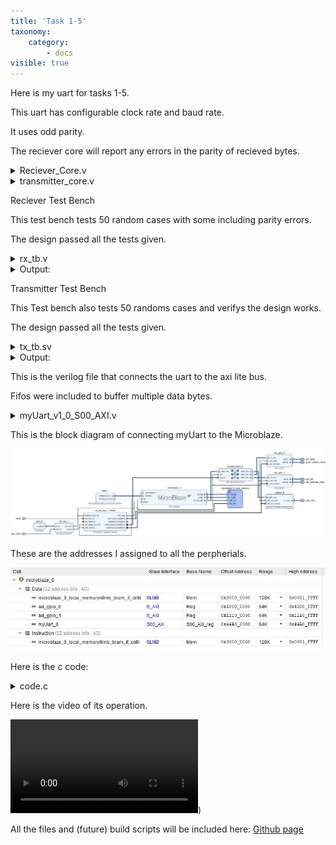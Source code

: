 ```yaml
---
title: 'Task 1-5'
taxonomy:
    category:
        - docs
visible: true
---
```


Here is my uart for tasks 1-5.

This uart has configurable clock rate and baud rate.

It uses odd parity.



<script>

function loadFile(filePath) {
  var result = null;
  var xmlhttp = new XMLHttpRequest();
  xmlhttp.open("GET", filePath, false);
  xmlhttp.send();
  if (xmlhttp.status==200) {
    result = xmlhttp.responseText;
  }
  return result;
}

//var myStuff = loadFile("https://raw.githubusercontent.com/AEW2015/522R/master/pages/01.leveling-the-playing-field/task-1-5/rx_tb.sv");
var myStuff = loadFile("./rx_tb.sv");
document.getElementById("rx_core").innerHTML = window.location.pathname;
</script>



The reciever core will report any errors in the parity of recieved bytes.

<details><summary>Reciever_Core.v</summary><p> 

<pre><code class="verilog" id="rx_core">
</code></pre>


</details>


<details><summary>transmitter_core.v</summary>
<p>
  
<pre><code class="verilog">
`timescale 1ns / 1ps
//////////////////////////////////////////////////////////////////////////////////
// Company: 
// Engineer: 
// 
// Create Date: 09/09/2019 12:13:19 PM
// Design Name: 
// Module Name: transmitter_core
// Project Name: 
// Target Devices: 
// Tool Versions: 
// Description: 
// 
// Dependencies: 
// 
// Revision:
// Revision 0.01 - File Created
// Additional Comments:
// 
//////////////////////////////////////////////////////////////////////////////////


module transmitter_core(
    input clk,
    input rst_n,
    input send_data,
    input [7:0] data_tx,
    output tx,
    output reg tx_busy
    );
        function integer clog2;
    input integer value;
    begin
    value = value-1;
    for (clog2=0; value&gt;0; clog2=clog2+1)
    value = value&gt;&gt;1;
    end
    endfunction
    
    parameter CLK_RATE   = 100_000_000;
    parameter BAUD_RATE  = 19200;
    
    localparam BIT_COUNTER_MAX_VAL = CLK_RATE/BAUD_RATE - 1;
    localparam BIT_COUNTER_BITS = clog2(BIT_COUNTER_MAX_VAL);
    
    parameter IDLE     = 3'b000;    
    parameter STRT     = 3'b001;    
    parameter DATASEND = 3'b010;    
    parameter PARITY   = 3'b011;    
    parameter STP      = 3'b100;
    
    reg [2:0] state,state_next;
    reg [BIT_COUNTER_BITS-1:0] bit_timer;
    wire [BIT_COUNTER_BITS-1:0] bit_timer_next;
    reg [7:0] data;
    wire [7:0] data_next;
    reg [2:0] dtime,dtime_next;
    wire pulse;
    reg tx_reg;
    wire tx_reg_next;
    
    reg parity_reg;
    reg parity_reg_next;
    
    reg shift,load,stop,start,clrTimer,parity_bit;
    wire shift_out;
    
   always @ (posedge clk, negedge rst_n)
    begin
        if (rst_n==1'b0) 
        begin
            state &lt;= IDLE;
            data &lt;= 0;
            dtime &lt;= 0;
            bit_timer &lt;= 0;
            tx_reg   &lt;= 1'b1;
            parity_reg   &lt;= 1'b0;
        end
        else if (clk==1'b1) 
        begin
            state &lt;=state_next;
            data &lt;= data_next;
            dtime &lt;= dtime_next;
            bit_timer &lt;= bit_timer_next;
            tx_reg &lt;= tx_reg_next;
            parity_reg &lt;= parity_reg_next;
        end
    end 
    
    
    always @ (send_data,state,pulse,dtime,parity_reg,data)
    begin
        shift = 0;
        load = 0;
        stop = 0;
        parity_bit = 0;
        start = 0;
        clrTimer = 0;
        tx_busy = 1'b1;
        parity_reg_next = parity_reg;
        dtime_next = dtime;
        state_next = state;
        case (state)
            IDLE: begin            
                tx_busy = 0;
                stop = 1'b1;
                clrTimer = 1'b1;
                if ( send_data == 1'b1)
                begin
                    load = 1'b1;
                    state_next = STRT;
                    parity_reg_next = 1'b1;
                end
            end
            STRT : begin
                start = 1;
                if (pulse == 1'b1)
                    state_next = DATASEND;
            end
            DATASEND : begin
                if (pulse == 1'b1)
                begin
                    shift = 1'b1;
                    parity_reg_next = parity_reg ^ data[0];
                    if (dtime == 3'b111)
                    begin
                        dtime_next = 0;
                        state_next = PARITY;
                    end
                    else
                        dtime_next = dtime + 1;
                end
            end            
            PARITY: begin
                    parity_bit = 1'b1;
                    if (pulse == 1'b1)
                        state_next = STP;
            end
            STP: begin
                stop = 1'b1;
                if (pulse == 1'b1)
                    state_next = IDLE;
            end
        endcase
    
    end
    
    
assign bit_timer_next = (clrTimer==1'b1) ? 0 : (bit_timer == BIT_COUNTER_MAX_VAL) ? 0 : (bit_timer + 1);
assign pulse = (bit_timer == BIT_COUNTER_MAX_VAL) ? 1'b1 : 0;
assign data_next = (load == 1'b1) ? data_tx : (shift == 1'b1) ? {1'b0,data[7:1]} : data;
assign shift_out = data[0];
assign tx_reg_next = (stop==1'b1) ? 1'b1 : (start==1'b1) ? 1'b0 : (parity_bit == 1'b1) ? parity_reg : shift_out;

assign tx = tx_reg;

endmodule
</code></pre>

</p>
</details>

Reciever Test Bench

This test bench tests 50 random cases with some including parity errors.

The design passed all the tests given.


<details><summary>rx_tb.v</summary>
<p>
<pre>           
<code class="verilog">
`timescale 1ns / 1ps
//////////////////////////////////////////////////////////////////////////////////
// Company: 
// Engineer: 
// 
// Create Date: 09/11/2019 01:18:01 PM
// Design Name: 
// Module Name: tx_tb
// Project Name: 
// Target Devices: 
// Tool Versions: 
// Description: 
// 
// Dependencies: 
// 
// Revision:
// Revision 0.01 - File Created
// Additional Comments:
// 
//////////////////////////////////////////////////////////////////////////////////


module rx_tb;
	logic taskFailed, testFailed;
    int numTaskFailed;
    int k;
    logic clk,rst_n,rec_data,err_data;
    logic [7:0] data_rx;
    logic rx,rx_busy;
    
    
    
    Reciever_Core dut(.*);
    
    task resetDUT ();
        @(negedge clk);
        rst_n = 0;
        @(negedge clk);
        test_signal(rec_data,0,"tx");
        test_signal(err_data,0,"tx");
        rst_n = 1;
    endtask
    
    task test_signal(int acutal,int expected, string name);
        if(acutal!=expected)
            begin
            $display("\[%0tns]ERROR:%s is wrong value", $time, name);
            $display("    Expected value: %2d Acutal value: %2d",expected,acutal);
            testFailed = 1;
            taskFailed = 1;
            end
    endtask
    
    task test_byte (logic [7:0] input_byte, logic parity_error);
        automatic string parity_string = "";
        if ( parity_error )
            parity_string = " with parity error";
        $display("[%0tns]Testing data_rx = %02H", $time, input_byte,parity_string);
        @(negedge clk);
        
        rx = 0;
        #52080ns
        rx = input_byte[0];
        #52080ns
         rx = input_byte[1];
        #52080ns
         rx = input_byte[2];
        #52080ns
         rx = input_byte[3];
        #52080ns
         rx = input_byte[4];
        #52080ns
         rx = input_byte[5];
        #52080ns
         rx = input_byte[6];
        #52080ns
         rx = input_byte[7];
        #52080ns
          rx = ^{!parity_error,input_byte};
        #52080ns
        rx = 1;
        wait(rec_data==1'b1 || err_data==1'b1);
        test_signal(rec_data,!parity_error,"tx");
        test_signal(err_data,parity_error,"tx");
        test_signal(data_rx,input_byte,"tx");
    endtask      

	task randomTests (int num);
		numTaskFailed = 0;
		$display("[%0tns]Testing %0d random commands", $time, num);
		for (k=0; k&lt;num; k=k+1) 
		begin
			taskFailed = 0;
			test_byte($urandom,$urandom);
			if(taskFailed==1)
			begin
			numTaskFailed= numTaskFailed+1;
			$display("[%0tns]Test case failed", $time);
			end
		end
		$display("[%0tns]%0d/%0d Passed", $time, num-numTaskFailed, num);
	endtask


    always  
	begin
		clk &lt;=1; #5ns;
		clk &lt;=0; #5ns;
	end

	initial
	begin
	testFailed = 0;
	rx = 1;
	resetDUT();
    #1000ns
    randomTests(50);
	if(testFailed == 1)
			$display("[%0tns]ERROR:Test Failed", $time);
		else
			$display("[%0tns]Test Passed", $time);
	$finish;
	end



endmodule
</code>
</pre>
</p>
</details>


<details><summary>Output:</summary>
<p>
  
<pre><code class="bash">
[1015000ns]Testing 50 random commands
[1015000ns]Testing data_rx = 24 with parity error
[546000000ns]Testing data_rx = 24 with parity error
[1092000000ns]Testing data_rx = 09 with parity error
[1638000000ns]Testing data_rx = 0d with parity error
[2184000000ns]Testing data_rx = 65
[2730000000ns]Testing data_rx = 01 with parity error
[3276000000ns]Testing data_rx = 76 with parity error
[3822000000ns]Testing data_rx = ed
[4368000000ns]Testing data_rx = f9
[4914000000ns]Testing data_rx = c5
[5460000000ns]Testing data_rx = e5 with parity error
[6006000000ns]Testing data_rx = 12 with parity error
[6552000000ns]Testing data_rx = f2
[7098000000ns]Testing data_rx = e8 with parity error
[7644000000ns]Testing data_rx = 5c with parity error
[8190000000ns]Testing data_rx = 2d with parity error
[8736000000ns]Testing data_rx = 63
[9282000000ns]Testing data_rx = 80
[9828000000ns]Testing data_rx = aa with parity error
[10374000000ns]Testing data_rx = 96 with parity error
[10920000000ns]Testing data_rx = 0d with parity error
[11466000000ns]Testing data_rx = 6b with parity error
[12012000000ns]Testing data_rx = 02
[12558000000ns]Testing data_rx = 1d with parity error
[13104000000ns]Testing data_rx = 23
[13650000000ns]Testing data_rx = ca
[14196000000ns]Testing data_rx = f2
[14742000000ns]Testing data_rx = 41
[15288000000ns]Testing data_rx = 78 with parity error
[15834000000ns]Testing data_rx = eb
[16380000000ns]Testing data_rx = c6
[16926000000ns]Testing data_rx = bc
[17472000000ns]Testing data_rx = 0b with parity error
[18018000000ns]Testing data_rx = 85 with parity error
[18564000000ns]Testing data_rx = 3b
[19110000000ns]Testing data_rx = 7e with parity error
[19656000000ns]Testing data_rx = f1 with parity error
[20202000000ns]Testing data_rx = 62
[20748000000ns]Testing data_rx = 9f with parity error
[21294000000ns]Testing data_rx = f8 with parity error
[21840000000ns]Testing data_rx = 9f
[22386000000ns]Testing data_rx = 5b with parity error
[22932000000ns]Testing data_rx = 49
[23478000000ns]Testing data_rx = d7 with parity error
[24024000000ns]Testing data_rx = 96
[24570000000ns]Testing data_rx = c2
[25116000000ns]Testing data_rx = 77 with parity error
[25662000000ns]Testing data_rx = 12
[26208000000ns]Testing data_rx = 6d with parity error
[26754000000ns]Testing data_rx = 1f with parity error
[27300000000ns]50/50 Passed
[27300000000ns]Test Passed
$finish called at time : 27300 us : File "C:/xup/R522/arty_ublaze/arty_ublaze.srcs/sim_1/new/rx_tb.sv" Line 122
</code></pre>

</p>
</details>

Transmitter Test Bench

This Test bench also tests 50 randoms cases and verifys the design works.

The design passed all the tests given.

<details><summary>tx_tb.sv</summary>
<p>
  
<pre><code class="verilog">
`timescale 1ns / 1ps
//////////////////////////////////////////////////////////////////////////////////
// Company: 
// Engineer: 
// 
// Create Date: 09/11/2019 01:18:01 PM
// Design Name: 
// Module Name: tx_tb
// Project Name: 
// Target Devices: 
// Tool Versions: 
// Description: 
// 
// Dependencies: 
// 
// Revision:
// Revision 0.01 - File Created
// Additional Comments:
// 
//////////////////////////////////////////////////////////////////////////////////


module tx_tb;
	logic taskFailed, testFailed;
    int numTaskFailed;
    int k;
    logic clk,rst_n,send_data;
    logic [7:0] data_tx;
    logic tx,tx_busy;
    
    
    
    transmitter_core dut(.*);
    
    task resetDUT ();
        @(negedge clk);
        rst_n = 0;
        @(negedge clk);
        test_signal(tx,1,"tx");
        rst_n = 1;
    endtask
    
    task test_signal(int acutal,int expected, string name);
        if(acutal!=expected)
            begin
            $display("\[%0tns]ERROR:%s is wrong value", $time, name);
            $display("    Expected value: %2d Acutal value: %2d",expected,acutal);
            testFailed = 1;
            taskFailed = 1;
            end
    endtask
    
    task test_byte (logic [7:0] input_byte);
        $display("[%0tns]Testing data_tx = %02H", $time, input_byte);
        @(negedge clk);
        test_signal(tx,1,"tx");
        send_data = 1;
        data_tx = input_byte;
        wait(tx_busy==1'b1);
        #25000ns
        //start bit
        test_signal(tx,0,"tx");
        #52080ns
        test_signal(tx,input_byte[0],"tx");
        #52080ns
        test_signal(tx,input_byte[1],"tx");
        #52080ns
        test_signal(tx,input_byte[2],"tx");
        #52080ns
        test_signal(tx,input_byte[3],"tx");
        #52080ns
        test_signal(tx,input_byte[4],"tx");
        #52080ns
        test_signal(tx,input_byte[5],"tx");
        #52080ns
        test_signal(tx,input_byte[6],"tx");
        #52080ns
        test_signal(tx,input_byte[7],"tx");
        #52080ns
        test_signal(tx,^{1'b1,input_byte},"tx");
        #52080ns
        test_signal(tx,1,"tx");
        wait(tx_busy==1'b0);
    endtask      

	task randomTests (int num);
		numTaskFailed = 0;
		$display("[%0tns]Testing %0d random commands", $time, num);
		for (k=0; k&lt;num; k=k+1) 
		begin
			taskFailed = 0;
			test_byte($urandom);
			if(taskFailed==1)
            begin
            numTaskFailed= numTaskFailed+1;
            $display("[%0tns]Test case failed", $time);
            end
		end
		$display("[%0tns]%0d/%0d Passed", $time, num-numTaskFailed, num);
	endtask


    always  
	begin
		clk &lt;=1; #5ns;
		clk &lt;=0; #5ns;
	end

	initial
	begin
	testFailed = 0;
	send_data = 0;
	data_tx = 8'h00;
	resetDUT();
    #1000ns
    randomTests(50);
	if(testFailed == 1)
			$display("[%0tns]ERROR:Test Failed", $time);
		else
			$display("[%0tns]Test Passed", $time);
	$finish;
	end



endmodule
</code></pre>

</p>
</details>


<details><summary>Output:</summary>
<p>
  
<pre><code class="bash">
[1015000ns]Testing 50 random commands
[1015000ns]Testing data_tx = 24
[573900000ns]Testing data_tx = 24
[1146790000ns]Testing data_tx = 81
[1719680000ns]Testing data_tx = 09
[2292570000ns]Testing data_tx = 63
[2865460000ns]Testing data_tx = 0d
[3438350000ns]Testing data_tx = 8d
[4011240000ns]Testing data_tx = 65
[4584130000ns]Testing data_tx = 12
[5157020000ns]Testing data_tx = 01
[5729910000ns]Testing data_tx = 0d
[6302800000ns]Testing data_tx = 76
[6875690000ns]Testing data_tx = 3d
[7448580000ns]Testing data_tx = ed
[8021470000ns]Testing data_tx = 8c
[8594360000ns]Testing data_tx = f9
[9167250000ns]Testing data_tx = c6
[9740140000ns]Testing data_tx = c5
[10313030000ns]Testing data_tx = aa
[10885920000ns]Testing data_tx = e5
[11458810000ns]Testing data_tx = 77
[12031700000ns]Testing data_tx = 12
[12604590000ns]Testing data_tx = 8f
[13177480000ns]Testing data_tx = f2
[13750370000ns]Testing data_tx = ce
[14323260000ns]Testing data_tx = e8
[14896150000ns]Testing data_tx = c5
[15469040000ns]Testing data_tx = 5c
[16041930000ns]Testing data_tx = bd
[16614820000ns]Testing data_tx = 2d
[17187710000ns]Testing data_tx = 65
[17760600000ns]Testing data_tx = 63
[18333490000ns]Testing data_tx = 0a
[18906380000ns]Testing data_tx = 80
[19479270000ns]Testing data_tx = 20
[20052160000ns]Testing data_tx = aa
[20625050000ns]Testing data_tx = 9d
[21197940000ns]Testing data_tx = 96
[21770830000ns]Testing data_tx = 13
[22343720000ns]Testing data_tx = 0d
[22916610000ns]Testing data_tx = 53
[23489500000ns]Testing data_tx = 6b
[24062390000ns]Testing data_tx = d5
[24635280000ns]Testing data_tx = 02
[25208170000ns]Testing data_tx = ae
[25781060000ns]Testing data_tx = 1d
[26353950000ns]Testing data_tx = cf
[26926840000ns]Testing data_tx = 23
[27499730000ns]Testing data_tx = 0a
[28072620000ns]Testing data_tx = ca
[28645510000ns]50/50 Passed
[28645510000ns]Test Passed
$finish called at time : 28645510 ns : File "C:/xup/R522/arty_ublaze/arty_ublaze.srcs/sim_1/new/tx_tb.sv" Line 121
</code></pre>

</p>
</details>

This is the verilog file that connects the uart to the axi lite bus.

Fifos were included to buffer multiple data bytes.

<details><summary>myUart_v1_0_S00_AXI.v</summary>
<p>
  
<pre><code class="verilog">
`timescale 1 ns / 1 ps

	module myUart_v1_0_S00_AXI #
	(
		// Users to add parameters here

		// User parameters ends
		// Do not modify the parameters beyond this line

		// Width of S_AXI data bus
		parameter integer C_S_AXI_DATA_WIDTH	= 32,
		// Width of S_AXI address bus
		parameter integer C_S_AXI_ADDR_WIDTH	= 4
	)
	(
		// Users to add ports here
        (* X_INTERFACE_INFO = "xilinx.com:interface:uart:1.0 m_uart RxD" *)
        input m_rxd, // Serial Input (required)
        (* X_INTERFACE_INFO = "xilinx.com:interface:uart:1.0 m_uart TxD" *)
        output m_txd, // Serial Output (required)
		// User ports ends
		// Do not modify the ports beyond this line

		// Global Clock Signal
		input wire  S_AXI_ACLK,
		// Global Reset Signal. This Signal is Active LOW
		input wire  S_AXI_ARESETN,
		// Write address (issued by master, acceped by Slave)
		input wire [C_S_AXI_ADDR_WIDTH-1 : 0] S_AXI_AWADDR,
		// Write channel Protection type. This signal indicates the
    		// privilege and security level of the transaction, and whether
    		// the transaction is a data access or an instruction access.
		input wire [2 : 0] S_AXI_AWPROT,
		// Write address valid. This signal indicates that the master signaling
    		// valid write address and control information.
		input wire  S_AXI_AWVALID,
		// Write address ready. This signal indicates that the slave is ready
    		// to accept an address and associated control signals.
		output wire  S_AXI_AWREADY,
		// Write data (issued by master, acceped by Slave) 
		input wire [C_S_AXI_DATA_WIDTH-1 : 0] S_AXI_WDATA,
		// Write strobes. This signal indicates which byte lanes hold
    		// valid data. There is one write strobe bit for each eight
    		// bits of the write data bus.    
		input wire [(C_S_AXI_DATA_WIDTH/8)-1 : 0] S_AXI_WSTRB,
		// Write valid. This signal indicates that valid write
    		// data and strobes are available.
		input wire  S_AXI_WVALID,
		// Write ready. This signal indicates that the slave
    		// can accept the write data.
		output wire  S_AXI_WREADY,
		// Write response. This signal indicates the status
    		// of the write transaction.
		output wire [1 : 0] S_AXI_BRESP,
		// Write response valid. This signal indicates that the channel
    		// is signaling a valid write response.
		output wire  S_AXI_BVALID,
		// Response ready. This signal indicates that the master
    		// can accept a write response.
		input wire  S_AXI_BREADY,
		// Read address (issued by master, acceped by Slave)
		input wire [C_S_AXI_ADDR_WIDTH-1 : 0] S_AXI_ARADDR,
		// Protection type. This signal indicates the privilege
    		// and security level of the transaction, and whether the
    		// transaction is a data access or an instruction access.
		input wire [2 : 0] S_AXI_ARPROT,
		// Read address valid. This signal indicates that the channel
    		// is signaling valid read address and control information.
		input wire  S_AXI_ARVALID,
		// Read address ready. This signal indicates that the slave is
    		// ready to accept an address and associated control signals.
		output wire  S_AXI_ARREADY,
		// Read data (issued by slave)
		output wire [C_S_AXI_DATA_WIDTH-1 : 0] S_AXI_RDATA,
		// Read response. This signal indicates the status of the
    		// read transfer.
		output wire [1 : 0] S_AXI_RRESP,
		// Read valid. This signal indicates that the channel is
    		// signaling the required read data.
		output wire  S_AXI_RVALID,
		// Read ready. This signal indicates that the master can
    		// accept the read data and response information.
		input wire  S_AXI_RREADY
	);

	// AXI4LITE signals
	reg [C_S_AXI_ADDR_WIDTH-1 : 0] 	axi_awaddr;
	reg  	axi_awready;
	reg  	axi_wready;
	reg [1 : 0] 	axi_bresp;
	reg  	axi_bvalid;
	reg [C_S_AXI_ADDR_WIDTH-1 : 0] 	axi_araddr;
	reg  	axi_arready;
	reg [C_S_AXI_DATA_WIDTH-1 : 0] 	axi_rdata;
	reg [1 : 0] 	axi_rresp;
	reg  	axi_rvalid;

	// Example-specific design signals
	// local parameter for addressing 32 bit / 64 bit C_S_AXI_DATA_WIDTH
	// ADDR_LSB is used for addressing 32/64 bit registers/memories
	// ADDR_LSB = 2 for 32 bits (n downto 2)
	// ADDR_LSB = 3 for 64 bits (n downto 3)
	localparam integer ADDR_LSB = (C_S_AXI_DATA_WIDTH/32) + 1;
	localparam integer OPT_MEM_ADDR_BITS = 1;
	//----------------------------------------------
	//-- Signals for user logic register space example
	//------------------------------------------------
	//-- Number of Slave Registers 4
	reg [C_S_AXI_DATA_WIDTH-1:0]	slv_reg0;
	reg [C_S_AXI_DATA_WIDTH-1:0]	slv_reg1;
	reg [C_S_AXI_DATA_WIDTH-1:0]	slv_reg2;
	reg [C_S_AXI_DATA_WIDTH-1:0]	slv_reg3;
	wire	 slv_reg_rden;
	wire	 slv_reg_wren;
	reg [C_S_AXI_DATA_WIDTH-1:0]	 reg_data_out;
	integer	 byte_index;
	reg	 aw_en;
	reg [31:0] error_counter; 
	wire [31:0] error_counter_next; 

	
	wire rec_data,err_data;
    wire [7:0] data_rx;
    wire rx_busy;
	wire send_data;
    wire [7:0] data_tx;
    wire tx_busy;
    
    
    wire tx_fifo_empty,tx_fifo_full;
    wire tx_fifo_rd,tx_fifo_wr;
    
    
    wire rx_fifo_empty,rx_fifo_full;
    wire rx_fifo_rd,rx_fifo_wr;
    
    wire [7:0] data_rx_out;
	
	
	
	// I/O Connections assignments
	
	

	assign S_AXI_AWREADY	= axi_awready;
	assign S_AXI_WREADY	= axi_wready;
	assign S_AXI_BRESP	= axi_bresp;
	assign S_AXI_BVALID	= axi_bvalid;
	assign S_AXI_ARREADY	= axi_arready;
	assign S_AXI_RDATA	= axi_rdata;
	assign S_AXI_RRESP	= axi_rresp;
	assign S_AXI_RVALID	= axi_rvalid;
	// Implement axi_awready generation
	// axi_awready is asserted for one S_AXI_ACLK clock cycle when both
	// S_AXI_AWVALID and S_AXI_WVALID are asserted. axi_awready is
	// de-asserted when reset is low.

	always @( posedge S_AXI_ACLK )
	begin
	  if ( S_AXI_ARESETN == 1'b0 )
	    begin
	      axi_awready &lt;= 1'b0;
	      aw_en &lt;= 1'b1;
	    end 
	  else
	    begin    
	      if (~axi_awready &amp;&amp; S_AXI_AWVALID &amp;&amp; S_AXI_WVALID &amp;&amp; aw_en)
	        begin
	          // slave is ready to accept write address when 
	          // there is a valid write address and write data
	          // on the write address and data bus. This design 
	          // expects no outstanding transactions. 
	          axi_awready &lt;= 1'b1;
	          aw_en &lt;= 1'b0;
	        end
	        else if (S_AXI_BREADY &amp;&amp; axi_bvalid)
	            begin
	              aw_en &lt;= 1'b1;
	              axi_awready &lt;= 1'b0;
	            end
	      else           
	        begin
	          axi_awready &lt;= 1'b0;
	        end
	    end 
	end       

	// Implement axi_awaddr latching
	// This process is used to latch the address when both 
	// S_AXI_AWVALID and S_AXI_WVALID are valid. 

	always @( posedge S_AXI_ACLK )
	begin
	  if ( S_AXI_ARESETN == 1'b0 )
	    begin
	      axi_awaddr &lt;= 0;
	    end 
	  else
	    begin    
	      if (~axi_awready &amp;&amp; S_AXI_AWVALID &amp;&amp; S_AXI_WVALID &amp;&amp; aw_en)
	        begin
	          // Write Address latching 
	          axi_awaddr &lt;= S_AXI_AWADDR;
	        end
	    end 
	end       

	// Implement axi_wready generation
	// axi_wready is asserted for one S_AXI_ACLK clock cycle when both
	// S_AXI_AWVALID and S_AXI_WVALID are asserted. axi_wready is 
	// de-asserted when reset is low. 

	always @( posedge S_AXI_ACLK )
	begin
	  if ( S_AXI_ARESETN == 1'b0 )
	    begin
	      axi_wready &lt;= 1'b0;
	    end 
	  else
	    begin    
	      if (~axi_wready &amp;&amp; S_AXI_WVALID &amp;&amp; S_AXI_AWVALID &amp;&amp; aw_en )
	        begin
	          // slave is ready to accept write data when 
	          // there is a valid write address and write data
	          // on the write address and data bus. This design 
	          // expects no outstanding transactions. 
	          axi_wready &lt;= 1'b1;
	        end
	      else
	        begin
	          axi_wready &lt;= 1'b0;
	        end
	    end 
	end       

	// Implement memory mapped register select and write logic generation
	// The write data is accepted and written to memory mapped registers when
	// axi_awready, S_AXI_WVALID, axi_wready and S_AXI_WVALID are asserted. Write strobes are used to
	// select byte enables of slave registers while writing.
	// These registers are cleared when reset (active low) is applied.
	// Slave register write enable is asserted when valid address and data are available
	// and the slave is ready to accept the write address and write data.
	assign slv_reg_wren = axi_wready &amp;&amp; S_AXI_WVALID &amp;&amp; axi_awready &amp;&amp; S_AXI_AWVALID;

	always @( posedge S_AXI_ACLK )
	begin
	  if ( S_AXI_ARESETN == 1'b0 )
	    begin
	      slv_reg0 &lt;= 0;
	      slv_reg1 &lt;= 0;
	      slv_reg2 &lt;= 0;
	      slv_reg3 &lt;= 0;
	    end 
	  else begin
	    if (slv_reg_wren)
	      begin
	        case ( axi_awaddr[ADDR_LSB+OPT_MEM_ADDR_BITS:ADDR_LSB] )
	          2'h0:
	            for ( byte_index = 0; byte_index &lt;= (C_S_AXI_DATA_WIDTH/8)-1; byte_index = byte_index+1 )
	              if ( S_AXI_WSTRB[byte_index] == 1 ) begin
	                // Respective byte enables are asserted as per write strobes 
	                // Slave register 0
	                slv_reg0[(byte_index*8) +: 8] &lt;= S_AXI_WDATA[(byte_index*8) +: 8];
	              end  
	          2'h1:
	            for ( byte_index = 0; byte_index &lt;= (C_S_AXI_DATA_WIDTH/8)-1; byte_index = byte_index+1 )
	              if ( S_AXI_WSTRB[byte_index] == 1 ) begin
	                // Respective byte enables are asserted as per write strobes 
	                // Slave register 1
	                slv_reg1[(byte_index*8) +: 8] &lt;= S_AXI_WDATA[(byte_index*8) +: 8];
	              end  
	          2'h2:
	            for ( byte_index = 0; byte_index &lt;= (C_S_AXI_DATA_WIDTH/8)-1; byte_index = byte_index+1 )
	              if ( S_AXI_WSTRB[byte_index] == 1 ) begin
	                // Respective byte enables are asserted as per write strobes 
	                // Slave register 2
	                slv_reg2[(byte_index*8) +: 8] &lt;= S_AXI_WDATA[(byte_index*8) +: 8];
	              end  
	          2'h3:
	            for ( byte_index = 0; byte_index &lt;= (C_S_AXI_DATA_WIDTH/8)-1; byte_index = byte_index+1 )
	              if ( S_AXI_WSTRB[byte_index] == 1 ) begin
	                // Respective byte enables are asserted as per write strobes 
	                // Slave register 3
	                slv_reg3[(byte_index*8) +: 8] &lt;= S_AXI_WDATA[(byte_index*8) +: 8];
	              end  
	          default : begin
	                      slv_reg0 &lt;= slv_reg0;
	                      slv_reg1 &lt;= slv_reg1;
	                      slv_reg2 &lt;= slv_reg2;
	                      slv_reg3 &lt;= slv_reg3;
	                    end
	        endcase
	      end
	  end
	end    

	// Implement write response logic generation
	// The write response and response valid signals are asserted by the slave 
	// when axi_wready, S_AXI_WVALID, axi_wready and S_AXI_WVALID are asserted.  
	// This marks the acceptance of address and indicates the status of 
	// write transaction.

	always @( posedge S_AXI_ACLK )
	begin
	  if ( S_AXI_ARESETN == 1'b0 )
	    begin
	      axi_bvalid  &lt;= 0;
	      axi_bresp   &lt;= 2'b0;
	    end 
	  else
	    begin    
	      if (axi_awready &amp;&amp; S_AXI_AWVALID &amp;&amp; ~axi_bvalid &amp;&amp; axi_wready &amp;&amp; S_AXI_WVALID)
	        begin
	          // indicates a valid write response is available
	          axi_bvalid &lt;= 1'b1;
	          axi_bresp  &lt;= 2'b0; // 'OKAY' response 
	        end                   // work error responses in future
	      else
	        begin
	          if (S_AXI_BREADY &amp;&amp; axi_bvalid) 
	            //check if bready is asserted while bvalid is high) 
	            //(there is a possibility that bready is always asserted high)   
	            begin
	              axi_bvalid &lt;= 1'b0; 
	            end  
	        end
	    end
	end   

	// Implement axi_arready generation
	// axi_arready is asserted for one S_AXI_ACLK clock cycle when
	// S_AXI_ARVALID is asserted. axi_awready is 
	// de-asserted when reset (active low) is asserted. 
	// The read address is also latched when S_AXI_ARVALID is 
	// asserted. axi_araddr is reset to zero on reset assertion.

	always @( posedge S_AXI_ACLK )
	begin
	  if ( S_AXI_ARESETN == 1'b0 )
	    begin
	      axi_arready &lt;= 1'b0;
	      axi_araddr  &lt;= 32'b0;
	    end 
	  else
	    begin    
	      if (~axi_arready &amp;&amp; S_AXI_ARVALID)
	        begin
	          // indicates that the slave has acceped the valid read address
	          axi_arready &lt;= 1'b1;
	          // Read address latching
	          axi_araddr  &lt;= S_AXI_ARADDR;
	        end
	      else
	        begin
	          axi_arready &lt;= 1'b0;
	        end
	    end 
	end       

	// Implement axi_arvalid generation
	// axi_rvalid is asserted for one S_AXI_ACLK clock cycle when both 
	// S_AXI_ARVALID and axi_arready are asserted. The slave registers 
	// data are available on the axi_rdata bus at this instance. The 
	// assertion of axi_rvalid marks the validity of read data on the 
	// bus and axi_rresp indicates the status of read transaction.axi_rvalid 
	// is deasserted on reset (active low). axi_rresp and axi_rdata are 
	// cleared to zero on reset (active low).  
	always @( posedge S_AXI_ACLK )
	begin
	  if ( S_AXI_ARESETN == 1'b0 )
	    begin
	      axi_rvalid &lt;= 0;
	      axi_rresp  &lt;= 0;
	    end 
	  else
	    begin    
	      if (axi_arready &amp;&amp; S_AXI_ARVALID &amp;&amp; ~axi_rvalid)
	        begin
	          // Valid read data is available at the read data bus
	          axi_rvalid &lt;= 1'b1;
	          axi_rresp  &lt;= 2'b0; // 'OKAY' response
	        end   
	      else if (axi_rvalid &amp;&amp; S_AXI_RREADY)
	        begin
	          // Read data is accepted by the master
	          axi_rvalid &lt;= 1'b0;
	        end                
	    end
	end    

	// Implement memory mapped register select and read logic generation
	// Slave register read enable is asserted when valid address is available
	// and the slave is ready to accept the read address.
	assign slv_reg_rden = axi_arready &amp; S_AXI_ARVALID &amp; ~axi_rvalid;
	always @(*)
	begin
	      // Address decoding for reading registers
	      case ( axi_araddr[ADDR_LSB+OPT_MEM_ADDR_BITS:ADDR_LSB] )
	        2'h0   : reg_data_out = {31'd0,!tx_fifo_full};
	        2'h1   : reg_data_out = slv_reg1;
	        2'h2   : reg_data_out = {23'd0,!rx_fifo_empty,data_rx_out};
	        2'h3   : reg_data_out = error_counter;
	        default : reg_data_out = 0;
	      endcase
	end

	// Output register or memory read data
	always @( posedge S_AXI_ACLK )
	begin
	  if ( S_AXI_ARESETN == 1'b0 )
	    begin
	      axi_rdata  &lt;= 0;
	    end 
	  else
	    begin    
	      // When there is a valid read address (S_AXI_ARVALID) with 
	      // acceptance of read address by the slave (axi_arready), 
	      // output the read dada 
	      if (slv_reg_rden)
	        begin
	          axi_rdata &lt;= reg_data_out;     // register read data
	        end   
	    end
	end    

	// Add user logic here
    
    Reciever_Core(S_AXI_ACLK,S_AXI_ARESETN,m_rxd,rec_data,err_data,rx_busy,data_rx);
    transmitter_core(S_AXI_ACLK,S_AXI_ARESETN,send_data,data_tx,m_txd,tx_busy);
	
	assign send_data = ! tx_fifo_empty &amp;&amp; ! tx_busy;
	assign tx_fifo_rd = ! tx_fifo_empty &amp;&amp; ! tx_busy;
	assign tx_fifo_wr = (slv_reg_wren &amp;&amp; axi_awaddr[ADDR_LSB+OPT_MEM_ADDR_BITS:ADDR_LSB] == 2'h1) ? 1 : 0;
	
	fifo_generator_0 tx_fifo (
      .clk(S_AXI_ACLK),      // input wire clk
      .din(S_AXI_WDATA[7:0]),      // input wire [7 : 0] din
      .wr_en(tx_fifo_wr),  // input wire wr_en
      .rd_en(tx_fifo_rd),  // input wire rd_en
      .dout(data_tx),    // output wire [7 : 0] dout
      .full(tx_fifo_full),    // output wire full
      .empty(tx_fifo_empty)  // output wire empty
    );
    
    assign rx_fifo_rd = (slv_reg_rden &amp;&amp; axi_araddr[ADDR_LSB+OPT_MEM_ADDR_BITS:ADDR_LSB] == 2'h2) ? 1 : 0;
    
    fifo_generator_0 rx_fifo (
      .clk(S_AXI_ACLK),      // input wire clk
      .din(data_rx),      // input wire [7 : 0] din
      .wr_en(rec_data),  // input wire wr_en
      .rd_en(rx_fifo_rd),  // input wire rd_en
      .dout(data_rx_out),    // output wire [7 : 0] dout
      .full(rx_fifo_full),    // output wire full
      .empty(rx_fifo_empty)  // output wire empty
    );


	always @( posedge S_AXI_ACLK )
	begin
	  if ( S_AXI_ARESETN == 1'b0 )
        error_counter &lt;= 0;
	  else
       error_counter &lt;= error_counter_next;
	end     
	
	assign error_counter_next = (err_data==1'b1) ? error_counter+1 : error_counter;
	// User logic ends

	endmodule
</code></pre>

</p>
</details>

This is the block diagram of connecting myUart to the Microblaze.

![block diagram](ublaze_uart.JPG)

These are the addresses I assigned to all the perpherials.

![Addresses](addresses.JPG)

Here is the c code:

<details><summary>code.c</summary>
<p>
  
<pre><code class="c">
#include &lt;stdio.h&gt;
#include "platform.h"
#include "xil_printf.h"
#include "xil_io.h"


int main()
{
    init_platform();

    u32 input;
    u32 uart_counter = 0;
    u32 dip_swi = 0;
    u32 send_byte = 0x00;
    Xil_Out32(0x11100004,0x00);

    Xil_Out32(0x11100000,0x1);


    Xil_Out32(0x40000004,0x00);



    while(1){
    	Xil_Out32(0x40000000,uart_counter);
    	dip_swi = Xil_In32(0x11100008);



    	input = Xil_In32(0x44A00008);



    	if((0x1&amp;dip_swi)==0){
    		Xil_Out32(0x11100000,0x1);
    	if(0x100&amp;input){
    		uart_counter++;
    		Xil_Out32(0x44a00004,0x0A);;
    		Xil_Out32(0x44a00004,0x7E);
    		Xil_Out32(0x44a00004,input);
    	}

    	}
    	else
    	{
    		Xil_Out32(0x11100000,0x2);
    		Xil_Out32(0x44a00004,send_byte++);
    		for( int i = 0; i&lt;0xFFFFF;i++);
    	}




    }

    cleanup_platform();
    return 0;
}
</code></pre>

</p>
</details>


Here is the video of its operation.

![uart video](user://media/uarty.mp4?resize=300,600))

All the files and (future) build scripts will be included here:
[Github page](https://github.com/AEW2015/522R/tree/master/pages/01.leveling-the-playing-field/task-1-5)